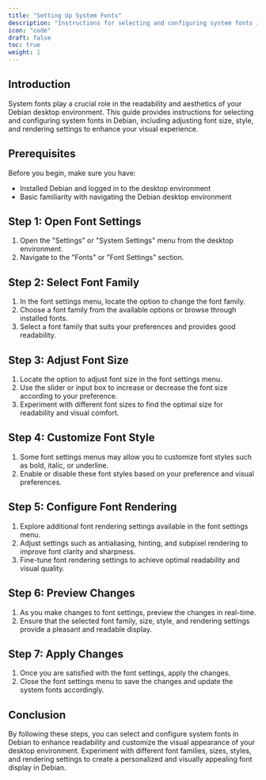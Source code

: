 ```yaml
---
title: "Setting Up System Fonts"
description: "Instructions for selecting and configuring system fonts in Debian, including adjusting font size, style, and rendering settings."
icon: "code"
draft: false
toc: true
weight: 1
---
```


## Introduction

System fonts play a crucial role in the readability and aesthetics of your Debian desktop environment. This guide provides instructions for selecting and configuring system fonts in Debian, including adjusting font size, style, and rendering settings to enhance your visual experience.

## Prerequisites

Before you begin, make sure you have:

- Installed Debian and logged in to the desktop environment
- Basic familiarity with navigating the Debian desktop environment

## Step 1: Open Font Settings

1. Open the "Settings" or "System Settings" menu from the desktop environment.
2. Navigate to the "Fonts" or "Font Settings" section.

## Step 2: Select Font Family

1. In the font settings menu, locate the option to change the font family.
2. Choose a font family from the available options or browse through installed fonts.
3. Select a font family that suits your preferences and provides good readability.

## Step 3: Adjust Font Size

1. Locate the option to adjust font size in the font settings menu.
2. Use the slider or input box to increase or decrease the font size according to your preference.
3. Experiment with different font sizes to find the optimal size for readability and visual comfort.

## Step 4: Customize Font Style

1. Some font settings menus may allow you to customize font styles such as bold, italic, or underline.
2. Enable or disable these font styles based on your preference and visual preferences.

## Step 5: Configure Font Rendering

1. Explore additional font rendering settings available in the font settings menu.
2. Adjust settings such as antialiasing, hinting, and subpixel rendering to improve font clarity and sharpness.
3. Fine-tune font rendering settings to achieve optimal readability and visual quality.

## Step 6: Preview Changes

1. As you make changes to font settings, preview the changes in real-time.
2. Ensure that the selected font family, size, style, and rendering settings provide a pleasant and readable display.

## Step 7: Apply Changes

1. Once you are satisfied with the font settings, apply the changes.
2. Close the font settings menu to save the changes and update the system fonts accordingly.

## Conclusion

By following these steps, you can select and configure system fonts in Debian to enhance readability and customize the visual appearance of your desktop environment. Experiment with different font families, sizes, styles, and rendering settings to create a personalized and visually appealing font display in Debian.
